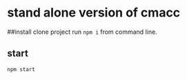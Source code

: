 # stand alone version of cmacc

##install
clone project
run `npm i` from command line.

## start
`npm start`